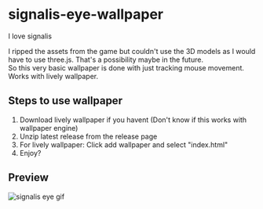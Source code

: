 # signalis-eye-wallpaper
I love signalis

I ripped the assets from the game but couldn't use the 3D models as I would have to use three.js. That's a possibility maybe in the future. <br />
So this very basic wallpaper is done with just tracking mouse movement. Works with lively wallpaper. 
## Steps to use wallpaper
1. Download lively wallpaper if you havent (Don't know if this works with wallpaper engine)
2. Unzip latest release from the release page
3. For lively wallpaper: Click add wallpaper and select "index.html"
4. Enjoy?
## Preview
![signalis eye gif](https://user-images.githubusercontent.com/20429572/225539454-f22d6624-a0da-4231-8b41-5585b9d95521.gif)
